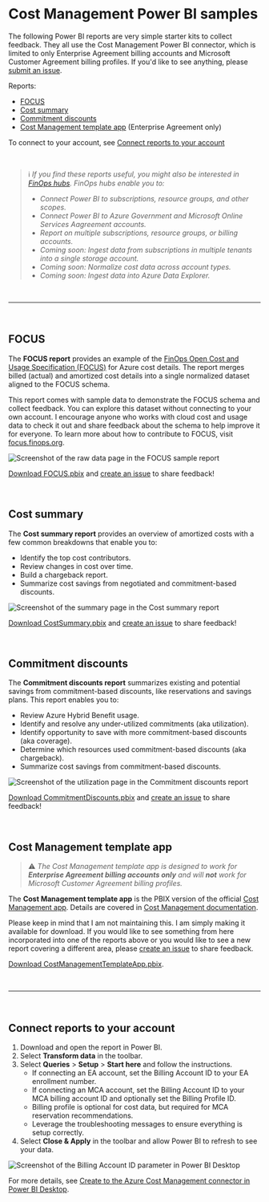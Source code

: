 # Cost Management Power BI samples

The following Power BI reports are very simple starter kits to collect feedback. They all use the Cost Management Power BI connector, which is limited to only Enterprise Agreement billing accounts and Microsoft Customer Agreement billing profiles. If you'd like to see anything, please [submit an issue](https://github.com/flanakin/cost-management-powerbi/issues/new).

Reports:

- [FOCUS](#focus)
- [Cost summary](#cost-summary)
- [Commitment discounts](#commitment-discounts)
- [Cost Management template app](#cost-management-template-app) (Enterprise Agreement only)

To connect to your account, see [Connect reports to your account](#connect-reports-to-your-account)

<br>

> ℹ️ _If you find these reports useful, you might also be interested in [FinOps hubs](https://aka.ms/finops/hubs). FinOps hubs enable you to:_
> 
> - _Connect Power BI to subscriptions, resource groups, and other scopes._
> - _Connect Power BI to Azure Government and Microsoft Online Services Aagreement accounts._
> - _Report on multiple subscriptions, resource groups, or billing accounts._
> - _Coming soon: Ingest data from subscriptions in multiple tenants into a single storage account._
> - _Coming soon: Normalize cost data across account types._
> - _Coming soon: Ingest data into Azure Data Explorer._

<br>

---

<br>

## FOCUS

The **FOCUS report** provides an example of the [FinOps Open Cost and Usage Specification (FOCUS)](https://focus.finops.org) for Azure cost details. The report merges billed (actual) and amortized cost details into a single normalized dataset aligned to the FOCUS schema.

This report comes with sample data to demonstrate the FOCUS schema and collect feedback. You can explore this dataset without connecting to your own account. I encourage anyone who works with cloud cost and usage data to check it out and share feedback about the schema to help improve it for everyone. To learn more about how to contribute to FOCUS, visit [focus.finops.org](https://focus.finops.org).

![Screenshot of the raw data page in the FOCUS sample report](https://github.com/flanakin/cost-management-powerbi/assets/399533/fb48a5b0-5353-4d0c-aad1-458845f702ef)

[Download FOCUS.pbix](https://github.com/flanakin/cost-management-powerbi/raw/main/FOCUS.pbix) and [create an issue](https://github.com/flanakin/cost-management-powerbi/issues/new) to share feedback!

<br>

## Cost summary

The **Cost summary report** provides an overview of amortized costs with a few common breakdowns that enable you to:

- Identify the top cost contributors.
- Review changes in cost over time.
- Build a chargeback report.
- Summarize cost savings from negotiated and commitment-based discounts.

![Screenshot of the summary page in the Cost summary report](https://user-images.githubusercontent.com/399533/216882658-45f026f1-c895-48ca-81e2-35765af8e29e.png)

[Download CostSummary.pbix](https://github.com/flanakin/cost-management-powerbi/raw/main/CostSummary.pbix) and [create an issue](https://github.com/flanakin/cost-management-powerbi/issues/new) to share feedback!

<br>

## Commitment discounts

The **Commitment discounts report** summarizes existing and potential savings from commitment-based discounts, like reservations and savings plans. This report enables you to:

- Review Azure Hybrid Benefit usage.
- Identify and resolve any under-utilized commitments (aka utilization).
- Identify opportunity to save with more commitment-based discounts (aka coverage).
- Determine which resources used commitment-based discounts (aka chargeback).
- Summarize cost savings from commitment-based discounts.

![Screenshot of the utilization page in the Commitment discounts report](https://user-images.githubusercontent.com/399533/216882916-bb7ecfa3-d092-4ae2-88e1-7a0425c14dca.png)

[Download CommitmentDiscounts.pbix](https://github.com/flanakin/cost-management-powerbi/raw/main/CommitmentDiscounts.pbix) and [create an issue](https://github.com/flanakin/cost-management-powerbi/issues/new) to share feedback!

<br>

## Cost Management template app

> ⚠️ _The Cost Management template app is designed to work for **Enterprise Agreement billing accounts only** and will **not** work for Microsoft Customer Agreement billing profiles._

The **Cost Management template app** is the PBIX version of the official [Cost Management app](https://appsource.microsoft.com/product/power-bi/costmanagement.azurecostmanagementapp). Details are covered in [Cost Management documentation](https://learn.microsoft.com/azure/cost-management-billing/costs/analyze-cost-data-azure-cost-management-power-bi-template-app).

Please keep in mind that I am not maintaining this. I am simply making it available for download. If you would like to see something from here incorporated into one of the reports above or you would like to see a new report covering a different area, please [create an issue](https://github.com/flanakin/cost-management-powerbi/issues/new) to share feedback.

[Download CostManagementTemplateApp.pbix](https://github.com/flanakin/cost-management-powerbi/raw/main/CostManagementTemplateApp.pbix).

<br>

---

<br>

## Connect reports to your account

1. Download and open the report in Power BI.
2. Select **Transform data** in the toolbar.
3. Select **Queries** > **Setup** > **Start here** and follow the instructions.
   - If connecting an EA account, set the Billing Account ID to your EA enrollment number.
   - If connecting an MCA account, set the Billing Account ID to your MCA billing account ID and optionally set the Billing Profile ID.
   - Billing profile is optional for cost data, but required for MCA reservation recommendations.
   - Leverage the troubleshooting messages to ensure everything is setup correctly.
4. Select **Close & Apply** in the toolbar and allow Power BI to refresh to see your data.

![Screenshot of the Billing Account ID parameter in Power BI Desktop](https://github.com/flanakin/cost-management-powerbi/assets/399533/766f2a70-abcb-434b-8c1b-b7365afcd68b)

For more details, see [Create to the Azure Cost Management connector in Power BI Desktop](https://learn.microsoft.com/power-bi/connect-data/desktop-connect-azure-cost-management).
